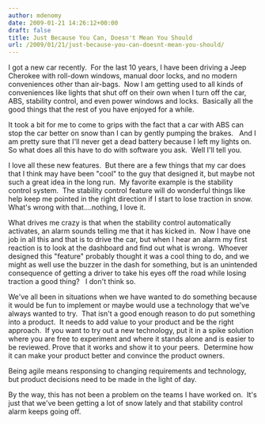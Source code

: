 ```yaml
---
author: mdenomy
date: 2009-01-21 14:26:12+00:00
draft: false
title: Just Because You Can, Doesn't Mean You Should
url: /2009/01/21/just-because-you-can-doesnt-mean-you-should/
---
```


I got a new car recently.  For the last 10 years, I have been driving a Jeep Cherokee with roll-down windows, manual door locks, and no modern conveniences other than air-bags.  Now I am getting used to all kinds of conveniences like lights that shut off on their own when I turn off the car, ABS, stability control, and even power windows and locks.  Basically all the good things that the rest of you have enjoyed for a while.

It took a bit for me to come to grips with the fact that a car with ABS can stop the car better on snow than I can by gently pumping the brakes.   And I am pretty sure that I'll never get a dead battery because I left my lights on.  So what does all this have to do with software you ask.  Well I'll tell you.

I love all these new features.  But there are a few things that my car does that I think may have been "cool" to the guy that designed it, but maybe not such a great idea in the long run.  My favorite example is the stability control system.  The stability control feature will do wonderful things like help keep me pointed in the right direction if I start to lose traction in snow.  What's wrong with that....nothing, I love it.

What drives me crazy is that when the stability control automatically activates, an alarm sounds telling me that it has kicked in.  Now I have one job in all this and that is to drive the car, but when I hear an alarm my first reaction is to look at the dashboard and find out what is wrong.  Whoever designed this "feature" probably thought it was a cool thing to do, and we might as well use the buzzer in the dash for something, but is an unintended consequence of getting a driver to take his eyes off the road while losing traction a good thing?   I don't think so.

We've all been in situations when we have wanted to do something because it would be fun to implement or maybe would use a technology that we've always wanted to try.  That isn't a good enough reason to do put something into a product.  It needs to add value to your product and be the right approach.  If you want to try out a new technology, put it in a spike solution where you are free to experiment and where it stands alone and is easier to be reviewed. Prove that it works and show it to your peers.  Determine how it can make your product better and convince the product owners.

Being agile means responsing to changing requirements and technology, but product decisions need to be made in the light of day.

By the way, this has not been a problem on the teams I have worked on.  It's just that we've been getting a lot of snow lately and that stability control alarm keeps going off.
